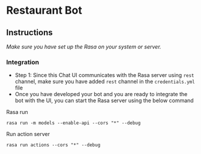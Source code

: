 # Restaurant Bot

## Instructions

*Make sure you have set up the Rasa on your system or server.*

### Integration

- Step 1: Since this Chat UI communicates with the Rasa server using `rest` channel, make sure you have added `rest`
  channel in the `credentials.yml` file
- Once you have developed your bot and you are ready to integrate the bot with the UI, you can start the Rasa server
  using the below command

Rasa run

```
rasa run -m models --enable-api --cors "*" --debug
```

Run action server

```
rasa run actions --cors "*" --debug
```